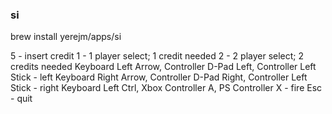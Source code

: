 ### si

brew install yerejm/apps/si

5 - insert credit
1 - 1 player select; 1 credit needed
2 - 2 player select; 2 credits needed
Keyboard Left Arrow, Controller D-Pad Left, Controller Left Stick - left
Keyboard Right Arrow, Controller D-Pad Right, Controller Left Stick - right
Keyboard Left Ctrl, Xbox Controller A, PS Controller X - fire
Esc - quit
